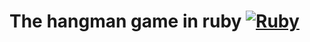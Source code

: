 # The hangman game in ruby [![Ruby](https://cdn.emojidex.com/emoji/xhdpi/Ruby.png "Ruby") ](https://www.ruby-lang.org)
